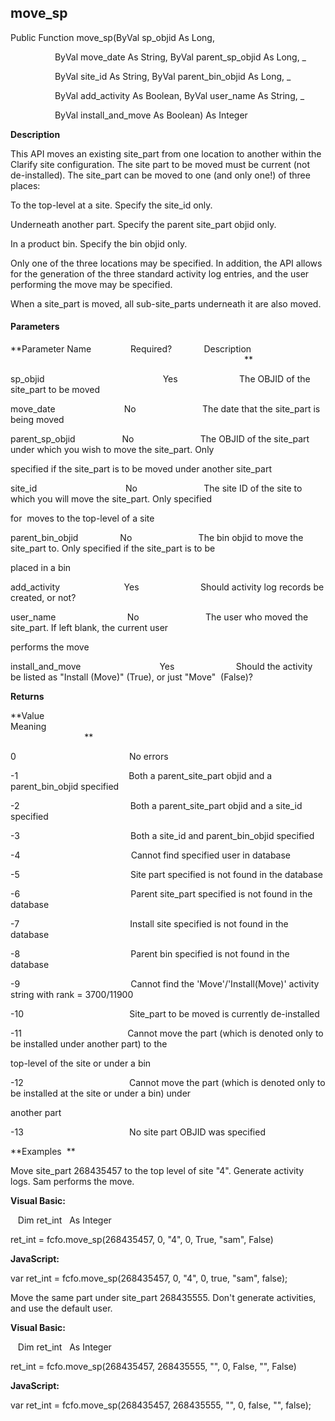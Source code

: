 move_sp
-------

Public Function move_sp(ByVal sp_objid As Long,

                  ByVal move_date As String, ByVal parent_sp_objid As Long, _

                  ByVal site_id As String, ByVal parent_bin_objid As Long, _

                  ByVal add_activity As Boolean, ByVal user_name As String, _

                  ByVal install_and_move As Boolean) As Integer

**Description**

This API moves an existing site_part from one location to another within the Clarify site configuration. The site part to be moved must be current (not de-installed). The site_part can be moved to one (and only one!) of three places:

 To the top-level at a site. Specify the site_id only.

 Underneath another part. Specify the parent site_part objid only.

 In a product bin. Specify the bin objid only.

Only one of the three locations may be specified. In addition, the API allows for the generation of the three standard activity log entries, and the user performing the move may be specified.

When a site_part is moved, all sub-site_parts underneath it are also moved.

#### Parameters
**Parameter Name                Required?             Description                                                                                                          **

sp_objid                                                Yes                         The OBJID of the site_part to be moved

move_date                            No                           The date that the site_part is being moved

parent_sp_objid                   No                           The OBJID of the site_part under which you wish to move the site_part. Only

specified if the site_part is to be moved under another site_part

site_id                                    No                           The site ID of the site to which you will move the site_part. Only specified

for  moves to the top-level of a site

parent_bin_objid                 No                           The bin objid to move the site_part to. Only specified if the site_part is to be

placed in a bin

add_activity                          Yes                         Should activity log records be created, or not?

user_name                             No                           The user who moved the site_part. If left blank, the current user

performs the move

install_and_move                                Yes                         Should the activity be listed as "Install (Move)" (True), or just "Move"  (False)?

**Returns**

**Value                                     Meaning                                                                                                                                               **

0                                              No errors

-1                                             Both a parent_site_part objid and a parent_bin_objid specified

-2                                             Both a parent_site_part objid and a site_id specified

-3                                             Both a site_id and parent_bin_objid specified

-4                                             Cannot find specified user in database

-5                                             Site part specified is not found in the database

-6                                             Parent site_part specified is not found in the database

-7                                             Install site specified is not found in the database

-8                                             Parent bin specified is not found in the database

-9                                             Cannot find the 'Move'/'Install(Move)' activity string with rank = 3700/11900

-10                                           Site_part to be moved is currently de-installed

-11                                           Cannot move the part (which is denoted only to be installed under another part) to the

top-level of the site or under a bin

-12                                           Cannot move the part (which is denoted only to be installed at the site or under a bin) under

another part

-13                                           No site part OBJID was specified

**Examples  **

 Move site_part 268435457 to the top level of site "4". Generate activity logs. Sam performs the move.

**Visual Basic:**

   Dim ret_int   As Integer

ret_int = fcfo.move_sp(268435457, 0, "4", 0, True, "sam", False)

**JavaScript:**

var ret_int = fcfo.move_sp(268435457, 0, "4", 0, true, "sam", false);

 Move the same part under site_part 268435555. Don't generate activities, and use the default user.

**Visual Basic:**

   Dim ret_int   As Integer

ret_int = fcfo.move_sp(268435457, 268435555, "", 0, False, "", False)

**JavaScript:**

var ret_int = fcfo.move_sp(268435457, 268435555, "", 0, false, "", false);